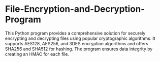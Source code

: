 # File-Encryption-and-Decryption-Program
This Python program provides a comprehensive solution for securely encrypting and decrypting files using popular cryptographic algorithms. It supports AES128, AES256, and 3DES encryption algorithms and offers SHA256 and SHA512 for hashing. The program ensures data integrity by creating an HMAC for each file.
